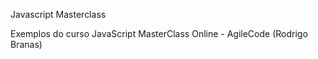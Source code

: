 Javascript Masterclass

Exemplos do curso JavaScript MasterClass Online - AgileCode (Rodrigo Branas)
